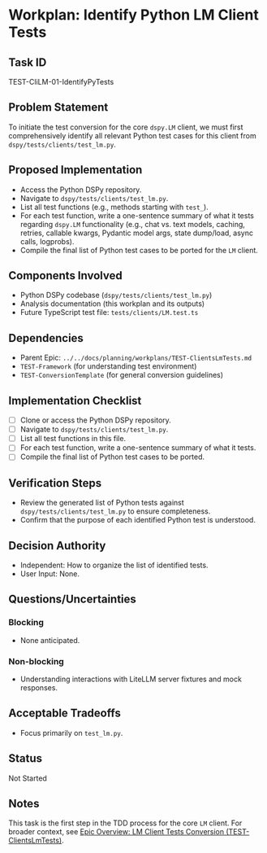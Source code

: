 # Workplan: Identify Python LM Client Tests

## Task ID
TEST-CliLM-01-IdentifyPyTests

## Problem Statement
To initiate the test conversion for the core `dspy.LM` client, we must first comprehensively identify all relevant Python test cases for this client from `dspy/tests/clients/test_lm.py`.

## Proposed Implementation
- Access the Python DSPy repository.
- Navigate to `dspy/tests/clients/test_lm.py`.
- List all test functions (e.g., methods starting with `test_`).
- For each test function, write a one-sentence summary of what it tests regarding `dspy.LM` functionality (e.g., chat vs. text models, caching, retries, callable kwargs, Pydantic model args, state dump/load, async calls, logprobs).
- Compile the final list of Python test cases to be ported for the `LM` client.

## Components Involved
- Python DSPy codebase (`dspy/tests/clients/test_lm.py`)
- Analysis documentation (this workplan and its outputs)
- Future TypeScript test file: `tests/clients/LM.test.ts`

## Dependencies
- Parent Epic: `../../docs/planning/workplans/TEST-ClientsLmTests.md`
- `TEST-Framework` (for understanding test environment)
- `TEST-ConversionTemplate` (for general conversion guidelines)

## Implementation Checklist
- [ ] Clone or access the Python DSPy repository.
- [ ] Navigate to `dspy/tests/clients/test_lm.py`.
- [ ] List all test functions in this file.
- [ ] For each test function, write a one-sentence summary of what it tests.
- [ ] Compile the final list of Python test cases to be ported.

## Verification Steps
- Review the generated list of Python tests against `dspy/tests/clients/test_lm.py` to ensure completeness.
- Confirm that the purpose of each identified Python test is understood.

## Decision Authority
- Independent: How to organize the list of identified tests.
- User Input: None.

## Questions/Uncertainties
### Blocking
- None anticipated.
### Non-blocking
- Understanding interactions with LiteLLM server fixtures and mock responses.

## Acceptable Tradeoffs
- Focus primarily on `test_lm.py`.

## Status
Not Started

## Notes
This task is the first step in the TDD process for the core `LM` client.
For broader context, see [Epic Overview: LM Client Tests Conversion (TEST-ClientsLmTests)](../../docs/planning/workplans/TEST-ClientsLmTests.md).